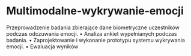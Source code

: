 # Multimodalne-wykrywanie-emocji

Przeprowadzenie badania zbierające dane biometryczne uczestników podczas odczuwania emocji.
•
Analiza ankiet wypełnianych podczas badania.
•
Zaprojektowanie i wykonanie prototypu systemu wykrywania emocji.
•
Ewaluacja wyników

